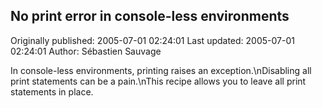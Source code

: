 ## No print error in console-less environments

Originally published: 2005-07-01 02:24:01
Last updated: 2005-07-01 02:24:01
Author: Sébastien Sauvage

In console-less environments, printing raises an exception.\nDisabling all print statements can be a pain.\nThis recipe allows you to leave all print statements in place.